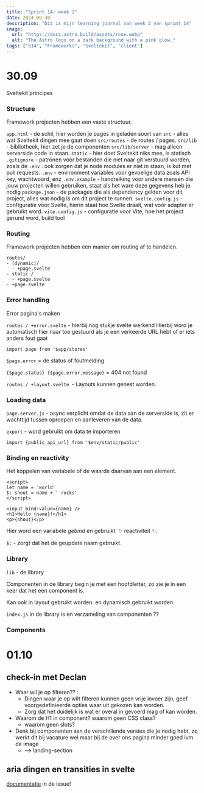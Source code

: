 ```yaml
---
title: "Sprint 14: week 2"
date: 2024-09-30
description: "Dit is mijn learning journal van week 2 van sprint 14"
image:
  url: "https://docs.astro.build/assets/rose.webp"
  alt: "The Astro logo on a dark background with a pink glow."
tags: ["S14", "Frameworks", "Sveltekit", "client"]
---
```

# 30.09

Sveltekit principes

### Structure

Framework projecten hebben een vaste structuur.

`app.html` - de schil, hier worden je pages in geladen soort van
`src` - alles wat Sveltekit dingen mee gaat doen
`src/routes` - de routes / pages. 
`src/lib` - bibliotheek, hier zet je de componenten
`src/lib/server` -  mag alleen serverside code in staan.
`static` - hier doet Sveltekit niks mee, is statisch
`.gitignore` - patronen voor bestanden die niet naar git verstuurd worden, zoals  de `.env` . ook zorgen dat je node modules er niet in staan, is kut met pull requests.
`.env` - environment variables voor gevoelige data zoals API key, wachtwoord, enz
`.env.example` - handreiking voor andere mensen die jouw projecten willen gebruiken, staat als het ware deze gegevens heb je nodig
`package.json` -  de packages die als dependency gelden voor dit project, alles wat nodig is om dit project te runnen.
`svelte.config.js` - configuratie voor Svelte, hierin staat hoe Svelte draait, wat voor adapter er gebruikt word.
`vite.config.js` - configuratie voor Vite, hoe het project gerund word, build tool

### Routing

Framework projecten hebben een manier om routing af te handelen. 

```
routes/
- [dynamic]/
  - +page.svelte
- static /
  - +page.svelte
- +page.svelte
```

### Error handling

Error pagina's maken

`routes / +error.svelte` - hierbij nog stukje svelte werkend
Hierbij word je automatisch hier naar toe gestuurd als je een verkeerde URL hebt of er iets anders fout gaat

`import page from '$app/stores'`

`$page.error` = de status of foutmelding

`{$page.status} {$page.error.message}` = 404 not found 

`routes / +layout.svelte `- Layouts kunnen genest worden.

### Loading data

`page.server.js` - async verplicht omdat de data aan de serverside is, zit er wachttijd tussen oproepen en aanleveren van de data. 

`export` - word gebruikt om data te importeren

`import {public_api_url} from '$env/static/public'` 

### Binding en reactivity

Het koppelen van variabele of de waarde daarvan aan een element.

```
<script>
let name = 'world'
$: shout = name + ' rocks'
</script>

<input bind:value={name} />
<h1>Hello {name}!</h1>
<p>{shout}</p>
```

Hier word een variabele *gebind* en gebruikt. ✨ reactiviteit ✨.

`$:` - zorgt dat het de geupdate naam gebruikt.


### Library

`lib` - de library

Componenten in de library begin je met een hoofdletter, zo zie je in een keer dat het een component is.

Kan ook in layout gebruikt worden. en dynamisch gebruikt worden.

`index.js` in de library is en verzameling van componenten ??

### Components



# 01.10

## check-in met Declan

- Waar wil je op filteren?? : 
	- Dingen waar je op wilt filteren kunnen geen vrije invoer zijn, geef voorgedefinieerde opties waar uit gekozen kan worden.
	- Zorg dat het duidelijk is wat er overal in gevoerd mag of kan worden.
- Waarom de H1 in component? waarom geen CSS class?
	- waarom geen slots?
- Denk bij componenten aan de verschillende versies die je nodig hebt, zo werkt dit bij vacature wel maar bij de over ons pagina minder goed ivm de image
	- --> landing-section


## aria dingen en transities in svelte

[documentatie](https://github.com/fdnd-agency/voorhoede/issues/18#issuecomment-2385610601) in de issue!